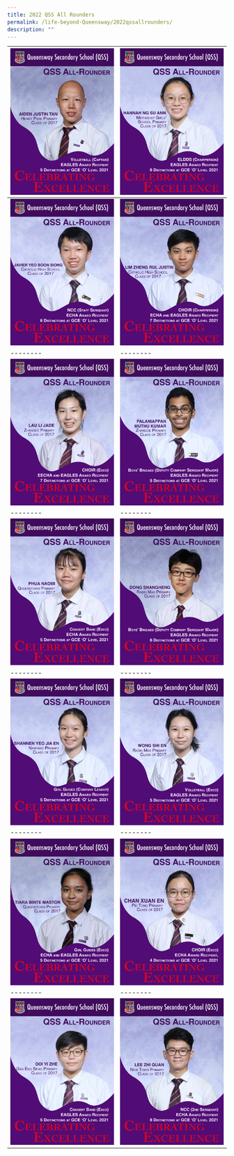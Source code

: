 ```yaml
---
title: 2022 QSS All Rounders
permalink: /life-beyond-Queensway/2022qssallrounders/
description: ""
---
```


| ![](/images/2022%20QSS%20All%20Rounders/aiden.jpg) | ![](/images/2022%20QSS%20All%20Rounders/hannah.jpg) | 
| -------- | -------- | 
| ![](/images/2022%20QSS%20All%20Rounders/javier.jpg)    | ![](/images/2022%20QSS%20All%20Rounders/justin.jpg)     |
| -------- | -------- | 
| ![](/images/2022%20QSS%20All%20Rounders/lijade.jpg)    | ![](/images/2022%20QSS%20All%20Rounders/muthu.jpg)     |
| -------- | -------- | 
| ![](/images/2022%20QSS%20All%20Rounders/naomi.jpg)    | ![](/images/2022%20QSS%20All%20Rounders/shangheng.jpg)     |
| -------- | -------- | 
| ![](/images/2022%20QSS%20All%20Rounders/shannen.jpg)    | ![](/images/2022%20QSS%20All%20Rounders/shien.jpg)     |
| -------- | -------- | 
| ![](/images/2022%20QSS%20All%20Rounders/tiara.jpg)    | ![](/images/2022%20QSS%20All%20Rounders/xuanen.jpg)     |
| -------- | -------- | 
| ![](/images/2022%20QSS%20All%20Rounders/yizhe.jpg)    | ![](/images/2022%20QSS%20All%20Rounders/zhiquan.jpg)     |